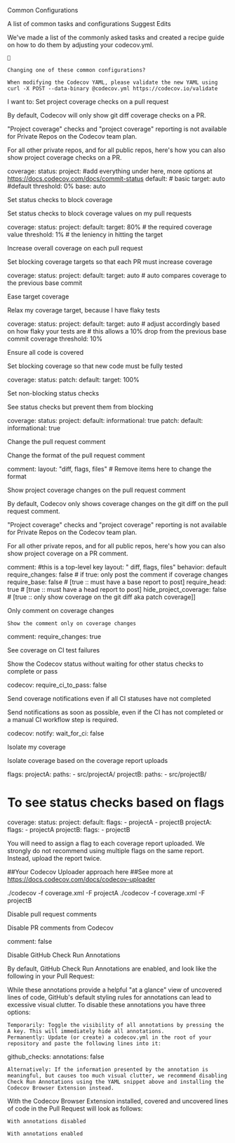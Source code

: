 Common Configurations

A list of common tasks and configurations
Suggest Edits

We've made a list of the commonly asked tasks and created a recipe guide on how to do them by adjusting your codecov.yml.

    📘

    Changing one of these common configurations?

    When modifying the Codecov YAML, please validate the new YAML using curl -X POST --data-binary @codecov.yml https://codecov.io/validate

I want to:
Set project coverage checks on a pull request

By default, Codecov will only show git diff coverage checks on a PR.

"Project coverage" checks and "project coverage" reporting is not available for Private Repos on the Codecov team plan.

For all other private repos, and for all public repos, here's how you can also show project coverage checks on a PR.

coverage:
status:
project: #add everything under here, more options at https://docs.codecov.com/docs/commit-status
default: # basic
target: auto #default
threshold: 0%
base: auto

Set status checks to block coverage

Set status checks to block coverage values on my pull requests

coverage:
status:
project:
default:
target: 80% # the required coverage value
threshold: 1% # the leniency in hitting the target

Increase overall coverage on each pull request

Set blocking coverage targets so that each PR must increase coverage

coverage:
status:
project:
default:
target: auto # auto compares coverage to the previous base commit

Ease target coverage

Relax my coverage target, because I have flaky tests

coverage:
status:
project:
default:
target: auto # adjust accordingly based on how flaky your tests are # this allows a 10% drop from the previous base commit coverage
threshold: 10%

Ensure all code is covered

Set blocking coverage so that new code must be fully tested

coverage:
status:
patch:
default:
target: 100%

Set non-blocking status checks

See status checks but prevent them from blocking

coverage:
status:
project:
default:
informational: true
patch:
default:
informational: true

Change the pull request comment

Change the format of the pull request comment

comment:
layout: "diff, flags, files" # Remove items here to change the format

Show project coverage changes on the pull request comment

By default, Codecov only shows coverage changes on the git diff on the pull request comment.

"Project coverage" checks and "project coverage" reporting is not available for Private Repos on the Codecov team plan.

For all other private repos, and for all public repos, here's how you can also show project coverage on a PR comment.

comment: #this is a top-level key
layout: " diff, flags, files"
behavior: default
require_changes: false # if true: only post the comment if coverage changes
require_base: false # [true :: must have a base report to post]
require_head: true # [true :: must have a head report to post]
hide_project_coverage: false # [true :: only show coverage on the git diff aka patch coverage]]

Only comment on coverage changes

    Show the comment only on coverage changes

comment:
require_changes: true

See coverage on CI test failures

Show the Codecov status without waiting for other status checks to complete or pass

codecov:
require_ci_to_pass: false

Send coverage notifications even if all CI statuses have not completed

Send notifications as soon as possible, even if the CI has not completed or a manual CI workflow step is required.

codecov:
notify:
wait_for_ci: false

Isolate my coverage

Isolate coverage based on the coverage report uploads

flags:
projectA:
paths: - src/projectA/
projectB:
paths: - src/projectB/

# To see status checks based on flags

coverage:
status:
project:
default:
flags: - projectA - projectB
projectA:
flags: - projectA
projectB:
flags: - projectB

You will need to assign a flag to each coverage report uploaded. We strongly do not recommend using multiple flags on the same report. Instead, upload the report twice.

##Your Codecov Uploader approach here
##See more at https://docs.codecov.com/docs/codecov-uploader

./codecov -f coverage.xml -F projectA
./codecov -f coverage.xml -F projectB

Disable pull request comments

Disable PR comments from Codecov

comment: false

Disable GitHub Check Run Annotations

By default, GitHub Check Run Annotations are enabled, and look like the following in your Pull Request:

While these annotations provide a helpful "at a glance" view of uncovered lines of code, GitHub's default styling rules for annotations can lead to excessive visual clutter. To disable these annotations you have three options:

    Temporarily: Toggle the visibility of all annotations by pressing the A key. This will immediately hide all annotations.
    Permanently: Update (or create) a codecov.yml in the root of your repository and paste the following lines into it:

github_checks:
annotations: false

    Alternatively: If the information presented by the annotation is meaningful, but causes too much visual clutter, we recommend disabling Check Run Annotations using the YAML snippet above and installing the Codecov Browser Extension instead.

With the Codecov Browser Extension installed, covered and uncovered lines of code in the Pull Request will look as follows:

    With annotations disabled

    With annotations enabled
